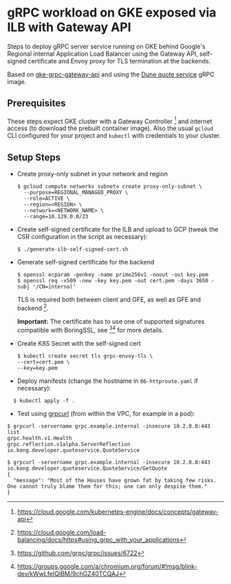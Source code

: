 # gRPC workload on GKE exposed via ILB with Gateway API

Steps to deploy gRPC server service running on GKE behind Google's
Regional internal Application Load Balancer using the Gateway API, self-signed
certificate and Envoy proxy for TLS termination at the backends.

Based on [gke-grpc-gateway-api](https://github.com/stepanstipl/gke-grpc-gateway-api) and using the [Dune quote service](https://www.cncf.io/blog/2021/09/24/kubernetes-ingress-grpc-example-with-a-dune-quote-service/) gRPC image.

## Prerequisites

These steps expect GKE cluster with a Gateway Controller [^1] and internet
access (to download the prebuilt container image). Also the usual `gcloud` CLI
configured for your project and `kubectl` with credentials to your cluster.

## Setup Steps

- Create proxy-only subnet in your network and region
  ```shell
  $ gcloud compute networks subnets create proxy-only-subnet \
    --purpose=REGIONAL_MANAGED_PROXY \
    --role=ACTIVE \
    --region=<REGION> \
    --network=<NETWORK_NAME> \
    --range=10.129.0.0/23
  ```

- Create self-signed certificate for the ILB and upload to GCP (tweak the CSR configuration in the script as necessary):
  ```shell
  $ ./generate-ilb-self-signed-cert.sh
  ```

- Generate self-signed certificate for the backend
  ```shell
  $ openssl ecparam -genkey -name prime256v1 -noout -out key.pem
  $ openssl req -x509 -new -key key.pem -out cert.pem -days 3650 -subj '/CN=internal'
  ```
  TLS is required both between client and GFE, as well as GFE and backend [^2].

  **Important:** The certificate has to use one of supported signatures
  compatible with BoringSSL, see [^3][^4] for more details. 

- Create K8S Secret with the self-signed cert
  ```shell
  $ kubectl create secret tls grpc-envoy-tls \
  --cert=cert.pem \
  --key=key.pem
  ```

- Deploy manifests (change the hostname in `06-httproute.yaml` if necessary):
```shell
  $ kubectl apply -f .
```

- Test using [grpcurl](https://github.com/fullstorydev/grpcurl) (from within the VPC, for example in a pod):
```shell
$ grpcurl -servername grpc.example.internal -insecure 10.2.0.8:443 list
grpc.health.v1.Health
grpc.reflection.v1alpha.ServerReflection
io.kong.developer.quoteservice.QuoteService

$ grpcurl -servername grpc.example.internal -insecure 10.2.0.8:443 io.kong.developer.quoteservice.QuoteService/GetQuote
{
  "message": "Most of the Houses have grown fat by taking few risks. One cannot truly blame them for this; one can only despise them."
}
```

[^1]: https://cloud.google.com/kubernetes-engine/docs/concepts/gateway-api
[^2]: https://cloud.google.com/load-balancing/docs/https#using_grpc_with_your_applications
[^3]: https://github.com/grpc/grpc/issues/6722
[^4]: https://groups.google.com/a/chromium.org/forum/#!msg/blink-dev/kWwLfeIQIBM/9chGZ40TCQAJ
